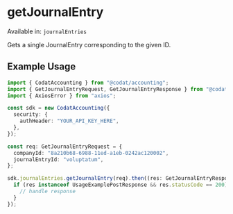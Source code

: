 # getJournalEntry
Available in: `journalEntries`

Gets a single JournalEntry corresponding to the given ID.

## Example Usage
```typescript
import { CodatAccounting } from "@codat/accounting";
import { GetJournalEntryRequest, GetJournalEntryResponse } from "@codat/accounting/dist/sdk/models/operations";
import { AxiosError } from "axios";

const sdk = new CodatAccounting({
  security: {
    authHeader: "YOUR_API_KEY_HERE",
  },
});

const req: GetJournalEntryRequest = {
  companyId: "8a210b68-6988-11ed-a1eb-0242ac120002",
  journalEntryId: "voluptatum",
};

sdk.journalEntries.getJournalEntry(req).then((res: GetJournalEntryResponse | AxiosError) => {
  if (res instanceof UsageExamplePostResponse && res.statusCode == 200) {
    // handle response
  }
});
```